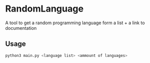 # RandomLanguage
A tool to get a random programming language form a list + a link to documentation
## Usage
```bash
python3 main.py <language list> <ammount of languages>
```